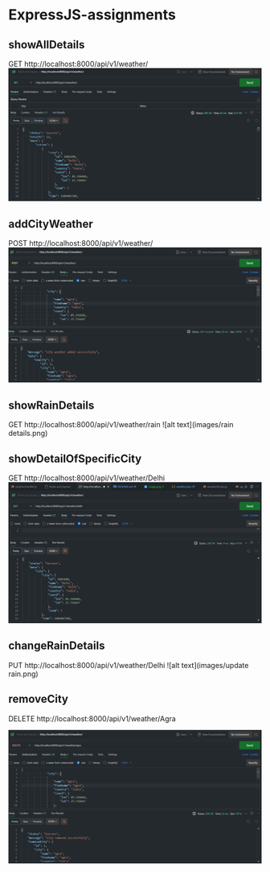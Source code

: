 # ExpressJS-assignments

## showAllDetails
GET http://localhost:8000/api/v1/weather/
![alt text](images/image.png)
## addCityWeather
POST http://localhost:8000/api/v1/weather/
![alt text](images/2.png)

## showRainDetails
GET http://localhost:8000/api/v1/weather/rain
![alt text](images/rain details.png)

## showDetailOfSpecificCity
GET http://localhost:8000/api/v1/weather/Delhi
![alt text](images/specific.png)
## changeRainDetails 
PUT http://localhost:8000/api/v1/weather/Delhi
![alt text](images/update rain.png)

## removeCity
DELETE http://localhost:8000/api/v1/weather/Agra

![alt text](images/delete.png)
